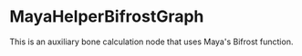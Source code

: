 # MayaHelperBifrostGraph
This is an auxiliary bone calculation node that uses Maya's Bifrost function.
